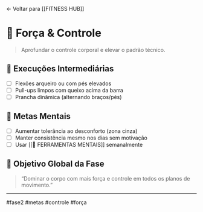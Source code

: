 ← Voltar para [[FITNESS HUB]]
# 🎯 Força & Controle

> Aprofundar o controle corporal e elevar o padrão técnico.

## 💪 Execuções Intermediárias

- [ ] Flexões arqueiro ou com pés elevados
- [ ] Pull-ups limpos com queixo acima da barra
- [ ] Prancha dinâmica (alternando braços/pés)
## 🧠 Metas Mentais

- [ ] Aumentar tolerância ao desconforto (zona cinza)
- [ ] Manter consistência mesmo nos dias sem motivação
- [ ] Usar [[💭 FERRAMENTAS MENTAIS]] semanalmente

## 🎯 Objetivo Global da Fase

> “Dominar o corpo com mais força e controle em todos os planos de movimento.”

---

#fase2 #metas #controle #força
